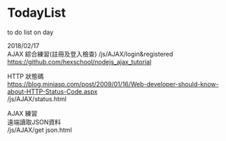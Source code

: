 # TodayList
to do list on day

2018/02/17 <br>
AJAX 綜合練習(註冊及登入檢查)
/js/AJAX/login&registered<br>
https://github.com/hexschool/nodejs_ajax_tutorial

HTTP 狀態碼<br>
https://blog.miniasp.com/post/2009/01/16/Web-developer-should-know-about-HTTP-Status-Code.aspx<br>
/js/AJAX/status.html<br>

AJAX 練習<br>
遠端讀取JSON資料<br>
/js/AJAX/get json.html<br>
<br>
